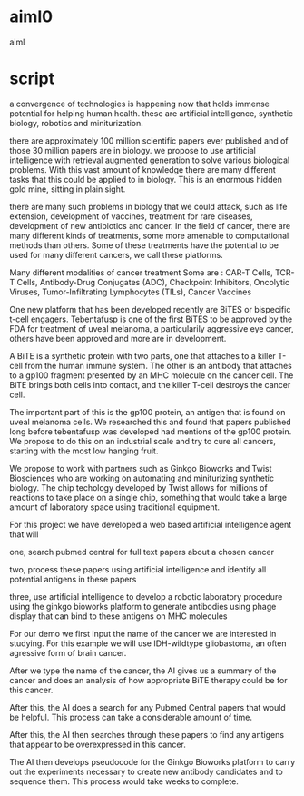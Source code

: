 # aiml0
aiml


# script

a convergence of technologies is happening now that holds
immense potential for helping human health.  these are
artificial intelligence, synthetic biology, robotics
and miniturization.

there are approximately 100 million scientific papers
ever published and of those 30 million papers are in
biology.  we propose to use artificial intelligence
with retrieval augmented generation to solve various
biological problems.  With this vast amount of knowledge
there are many different tasks that this could be applied
to in biology.  This is an enormous hidden gold mine,
sitting in plain sight.

there are many such problems in biology that we could
attack, such as life extension, development of vaccines,
treatment for rare diseases, development of new
antibiotics and cancer.  In the field of cancer, there
are many different kinds of treatments, some more
amenable to computational methods than others.  Some of
these treatments have the potential to be used for many
different cancers, we call these platforms.

Many different modalities of cancer treatment
Some are : CAR-T Cells, TCR-T Cells, Antibody-Drug Conjugates (ADC), Checkpoint Inhibitors, Oncolytic Viruses, Tumor-Infiltrating Lymphocytes (TILs), Cancer Vaccines

One new platform that has been developed recently are
BiTES or bispecific t-cell engagers.  Tebentafusp is one
of the first BiTES to be approved by the FDA for
treatment of uveal melanoma, a particularily aggressive
eye cancer, others have been approved and more are in
development.

A BiTE is a synthetic protein with two parts, one that
attaches to a killer T-cell from the human immune system.
The other is an antibody that attaches to a gp100
fragment presented by an MHC molecule on the cancer cell.
The BiTE brings both cells into contact, and the killer
T-cell destroys the cancer cell.

The important part of this is the gp100 protein, an
antigen that is found on uveal melanoma cells.  We
researched this and found that papers published long
before tebentafusp was developed had mentions of the
gp100 protein.  We propose to do this on an industrial
scale and try to cure all cancers, starting with the most
low hanging fruit.

We propose to work with partners such as Ginkgo Bioworks
and Twist Biosciences who are working on automating and
miniturizing synthetic biology.  The chip techology
developed by Twist allows for millions of reactions to
take place on a single chip, something that would take a
large amount of laboratory space using traditional
equipment.

For this project we have developed a web based artificial intelligence agent that will

one, search pubmed central for full text papers about a chosen cancer

two, process these papers using artificial intelligence and identify all
potential antigens in these papers

three, use artificial intelligence to develop a robotic laboratory procedure using the ginkgo bioworks platform to generate antibodies using phage display that can bind to these
antigens on MHC molecules

For our demo we first input the name of the cancer we
are interested in studying.  For this example we will use
IDH-wildtype gliobastoma, an often agressive form of brain cancer.

After we type the name of the cancer, the AI gives us a summary
of the cancer and does an analysis of how appropriate BiTE
therapy could be for this cancer.

After this, the AI does a search for any Pubmed Central papers
that would be helpful.  This process can take a considerable
amount of time.

After this, the AI then searches through these papers to
find any antigens that appear to be overexpressed in
this cancer.

The AI then develops pseudocode for the Ginkgo Bioworks
platform to carry out the experiments necessary to create
new antibody candidates and to sequence them. This process 
would take weeks to complete.










